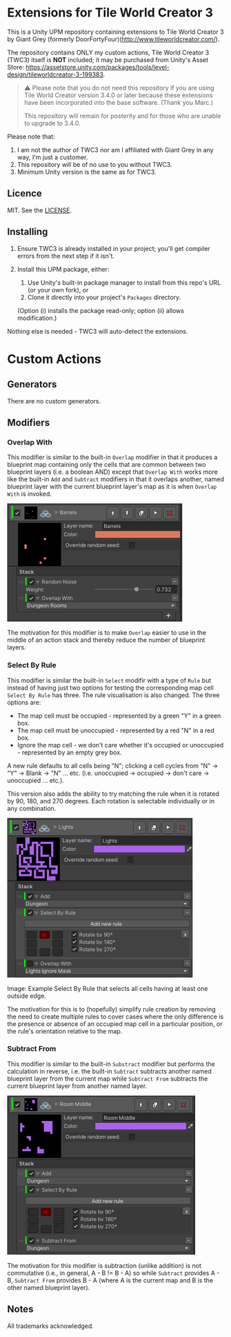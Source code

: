 # Extensions for Tile World Creator 3

This is a Unity UPM repository containing extensions to Tile World Creator 3 by Giant Grey
(formerly DoorFortyFour)(http://www.tileworldcreator.com/).

The repository contains ONLY my custom actions, Tile World Creator 3 (TWC3) itself
is **NOT** included; it may be purchased from Unity's Asset Store:
https://assetstore.unity.com/packages/tools/level-design/tileworldcreator-3-199383.

> :warning: Please note that you do not need this repository if you are using Tile
> World Creator version 3.4.0 or later because these extensions have been incorporated
> into the base software.  (Thank you Marc.)
>
> This repository will remain for posterity and for those who are unable to upgrade to
> 3.4.0.

Please note that:

1. I am not the author of TWC3 nor am I affiliated with Giant Grey in any way, I'm just a customer.
2. This repository will be of no use to you without TWC3.
3. Minimum Unity version is the same as for TWC3.


## Licence

MIT.  See the [LICENSE](LICENSE).


## Installing

1. Ensure TWC3 is already installed in your project; you'll get compiler errors from the next step
   if it isn't.
2. Install this UPM package, either:

   1. Use Unity's built-in package manager to install from this repo's URL (or your own fork), or
   2. Clone it directly into your project's `Packages` directory.

   (Option (i) installs the package read-only; option (ii) allows modification.)

Nothing else is needed - TWC3 will auto-detect the extensions.


# Custom Actions

## Generators

There are no custom generators.


## Modifiers

### Overlap With

This modifier is similar to the built-in `Overlap` modifier in that it produces a blueprint map
containing only the cells that are common between two blueprint layers (i.e. a boolean AND) except
that `Overlap With` works more like the built-in `Add` and `Subtract` modifiers in that it
overlaps another, named blueprint layer with the current blueprint layer's map as it is when
`Overlap With` is invoked.

![Image: Example using Overlap With](./Docs%20Images/Overlap%20With.png)

The motivation for this modifier is to make `Overlap` easier to use in the middle of an action stack and
thereby reduce the number of blueprint layers.

### Select By Rule

This modifier is similar the built-in `Select` modifir with a type of `Rule` but instead of having just
two options for testing the corresponding map cell `Select By Rule` has three.  The rule visualisation
is also changed.  The three options are:

* The map cell must be occupied - represented by a green "Y" in a green box.
* The map cell must be unoccupied - represented by a red "N" in a red box.
* Ignore the map cell - we don't care whether it's occupied or unoccupied - represented by an empty
  grey box.

A new rule defaults to all cells being "N"; clicking a cell cycles from "N" -> "Y" -> Blank -> "N"
... etc. (i.e. unoccupied -> occupied -> don't care -> unoccupied ... etc.).

This version also adds the ability to try matching the rule when it is rotated by 90, 180, and 270
degrees.  Each rotation is selectable individually or in any combination.

![Image: Example Select By Rule that selects all cells having at least one outside edge.](./Docs%20Images/Select%20By%20Rule.png)

Image: Example Select By Rule that selects all cells having at least one outside edge.

The motivation for this is to (hopefully) simplify rule creation by removing the need to create 
multiple rules to cover cases where the only difference is the presence or absence of an occupied
map cell in a particular position, or the rule's orientation relative to the map.

### Subtract From

This modifier is similar to the built-in `Substract` modifier but performs the calculation in reverse,
i.e. the built-in `Subtract` subtracts another named blueprint layer from the current map while 
`Subtract From` subtracts the current blueprint layer from another named layer.

![Image: Example Select By Rule that selects all cells having at least one outside edge.](./Docs%20Images/Subtract%20From.png)

The motivation for this modifier is subtraction (unlike addition) is not commutative (i.e., in general,
A - B != B - A) so while `Subtract` provides A - B, `Subtract From` provides B - A (where A is the current
map and B is the other named blueprint layer).

## Notes

All trademarks acknowledged.
